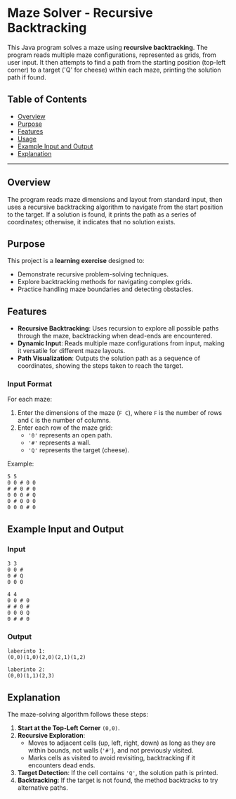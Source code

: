 # Maze Solver - Recursive Backtracking

This Java program solves a maze using **recursive backtracking**. The program reads multiple maze configurations, represented as grids, from user input. It then attempts to find a path from the starting position (top-left corner) to a target ('Q' for cheese) within each maze, printing the solution path if found.

## Table of Contents

- [Overview](#overview)
- [Purpose](#purpose)
- [Features](#features)
- [Usage](#usage)
- [Example Input and Output](#example-input-and-output)
- [Explanation](#explanation)

---

## Overview

The program reads maze dimensions and layout from standard input, then uses a recursive backtracking algorithm to navigate from the start position to the target. If a solution is found, it prints the path as a series of coordinates; otherwise, it indicates that no solution exists.

## Purpose

This project is a **learning exercise** designed to:
- Demonstrate recursive problem-solving techniques.
- Explore backtracking methods for navigating complex grids.
- Practice handling maze boundaries and detecting obstacles.

## Features

- **Recursive Backtracking**: Uses recursion to explore all possible paths through the maze, backtracking when dead-ends are encountered.
- **Dynamic Input**: Reads multiple maze configurations from input, making it versatile for different maze layouts.
- **Path Visualization**: Outputs the solution path as a sequence of coordinates, showing the steps taken to reach the target.


### Input Format

For each maze:
1. Enter the dimensions of the maze (`F C`), where `F` is the number of rows and `C` is the number of columns.
2. Enter each row of the maze grid:
   - `'0'` represents an open path.
   - `'#'` represents a wall.
   - `'Q'` represents the target (cheese).
   
Example:
```plaintext
5 5
0 0 # 0 0
# # 0 # 0
0 0 0 # Q
0 # 0 0 0
0 0 0 # 0
```

## Example Input and Output

### Input

```plaintext
3 3
0 0 #
0 # Q
0 0 0

4 4
0 0 # 0
# # 0 #
0 0 0 Q
0 # # 0
```

### Output

```plaintext
laberinto 1:
(0,0)(1,0)(2,0)(2,1)(1,2)

laberinto 2:
(0,0)(1,1)(2,3)
```

## Explanation

The maze-solving algorithm follows these steps:
1. **Start at the Top-Left Corner** `(0,0)`.
2. **Recursive Exploration**:
   - Moves to adjacent cells (up, left, right, down) as long as they are within bounds, not walls (`'#'`), and not previously visited.
   - Marks cells as visited to avoid revisiting, backtracking if it encounters dead ends.
3. **Target Detection**: If the cell contains `'Q'`, the solution path is printed.
4. **Backtracking**: If the target is not found, the method backtracks to try alternative paths.